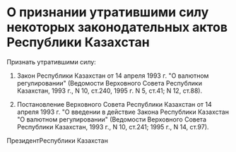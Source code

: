 # О признании утратившими силу некоторых законодательных актов Республики Казахстан

Признать утратившими силу:

1. Закон Республики Казахстан от 14 апреля 1993 г. "О валютном регулировании" (Ведомости Верховного Совета Республики Казахстан, 1993 г., N 10, ст.240, 1995 г. N 5, ст.41; N 12, ст.88).

2. Постановление Верховного Совета Республики Казахстан от 14 апреля 1993 г. "О введении в действие Закона Республики Казахстан "О валютном регулировании" (Ведомости Верховного Совета Республики Казахстан, 1993 г., N 10, ст.241; 1995 г., N 14, ст.97).

ПрезидентРеспублики Казахстан

